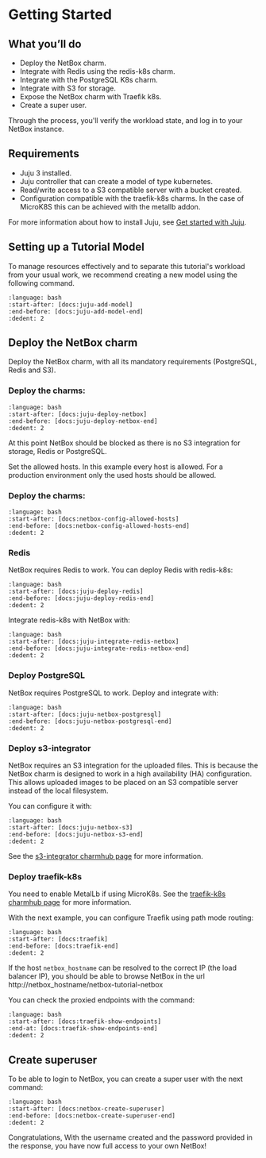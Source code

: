 # Getting Started

## What you’ll do
- Deploy the NetBox charm.
- Integrate with Redis using the redis-k8s charm.
- Integrate with the PostgreSQL K8s charm.
- Integrate with S3 for storage.
- Expose the NetBox charm with Traefik k8s.
- Create a super user.

Through the process, you'll verify the workload state, and log in to
your NetBox instance.

## Requirements
- Juju 3 installed.
- Juju controller that can create a model of type kubernetes.
- Read/write access to a S3 compatible server with a bucket created.
- Configuration compatible with the traefik-k8s charms. In the case of MicroK8S this can be achieved with the metallb addon.

For more information about how to install Juju, see [Get started with Juju](https://juju.is/docs/olm/get-started-with-juju).


## Setting up a Tutorial Model

To manage resources effectively and to separate this tutorial's workload from
your usual work, we recommend creating a new model using the following command.

```{literalinclude} code/getting-started/task.yaml
:language: bash
:start-after: [docs:juju-add-model]
:end-before: [docs:juju-add-model-end]
:dedent: 2
```

## Deploy the NetBox charm

Deploy the NetBox charm, with all its mandatory requirements (PostgreSQL, Redis and S3).

### Deploy the charms:

```{literalinclude} code/getting-started/task.yaml
:language: bash
:start-after: [docs:juju-deploy-netbox]
:end-before: [docs:juju-deploy-netbox-end]
:dedent: 2
```

At this point NetBox should be blocked as there is no S3 integration for
storage, Redis or PostgreSQL.

Set the allowed hosts. In this example every host is allowed. For a production environment
only the used hosts should be allowed.

### Deploy the charms:

```{literalinclude} code/getting-started/task.yaml
:language: bash
:start-after: [docs:netbox-config-allowed-hosts]
:end-before: [docs:netbox-config-allowed-hosts-end]
:dedent: 2
```

### Redis

NetBox requires Redis to work. You can deploy Redis with redis-k8s:
```{literalinclude} code/getting-started/task.yaml
:language: bash
:start-after: [docs:juju-deploy-redis]
:end-before: [docs:juju-deploy-redis-end]
:dedent: 2
```

Integrate redis-k8s with NetBox with:
```{literalinclude} code/getting-started/task.yaml
:language: bash
:start-after: [docs:juju-integrate-redis-netbox]
:end-before: [docs:juju-integrate-redis-netbox-end]
:dedent: 2
```

### Deploy PostgreSQL

NetBox requires PostgreSQL to work. Deploy and integrate with:
```{literalinclude} code/getting-started/task.yaml
:language: bash
:start-after: [docs:juju-netbox-postgresql]
:end-before: [docs:juju-netbox-postgresql-end]
:dedent: 2
```

### Deploy s3-integrator

NetBox requires an S3 integration for the uploaded files. This is because
the NetBox charm is designed to work in a high availability (HA) configuration.
This allows uploaded images to be placed on an S3 compatible server instead of
the local filesystem.

You can configure it with:
```{literalinclude} code/getting-started/task.yaml
:language: bash
:start-after: [docs:juju-netbox-s3]
:end-before: [docs:juju-netbox-s3-end]
:dedent: 2
```

See the [s3-integrator charmhub page](https://charmhub.io/s3-integrator) for more information.

### Deploy traefik-k8s 

You need to enable MetalLb if using MicroK8s. See the [traefik-k8s charmhub page](https://charmhub.io/traefik-k8s) for more information.

With the next example, you can configure Traefik using path mode routing:
```{literalinclude} code/getting-started/task.yaml
:language: bash
:start-after: [docs:traefik]
:end-before: [docs:traefik-end]
:dedent: 2
```

If the host `netbox_hostname` can be resolved to the correct IP (the load balancer IP),
you should be able to browse NetBox in the url http://netbox_hostname/netbox-tutorial-netbox

You can check the proxied endpoints with the command:
```{literalinclude} code/getting-started/task.yaml
:language: bash
:start-after: [docs:traefik-show-endpoints]
:end-at: [docs:traefik-show-endpoints-end]
:dedent: 2
```

## Create superuser
To be able to login to NetBox, you can create a super user with the next command:
```{literalinclude} code/getting-started/task.yaml
:language: bash
:start-after: [docs:netbox-create-superuser]
:end-before: [docs:netbox-create-superuser-end]
:dedent: 2
```

Congratulations, With the username created and the password provided in the response, 
you have now full access to your own NetBox!

